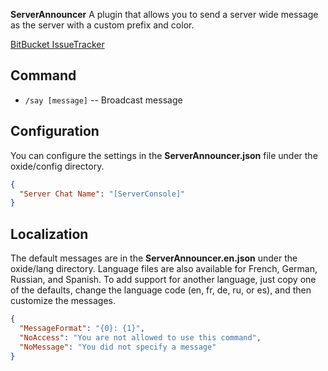 **ServerAnnouncer** A plugin that allows you to send a server wide message as the server with a custom prefix and color.

[BitBucket IssueTracker](https://bitbucket.org/austinv900/oxide-plugins/issues)

## Command
- `/say [message]` -- Broadcast message

## Configuration
You can configure the settings in the **ServerAnnouncer.json** file under the oxide/config directory.
```json
{
  "Server Chat Name": "[ServerConsole]"
}
```
## Localization
The default messages are in the **ServerAnnouncer.en.json** under the oxide/lang directory. Language files are also available for French, German, Russian, and Spanish. To add support for another language, just copy one of the defaults, change the language code (en, fr, de, ru, or es), and then customize the messages.
```json
{
  "MessageFormat": "{0}: {1}",
  "NoAccess": "You are not allowed to use this command",
  "NoMessage": "You did not specify a message"
}
```
